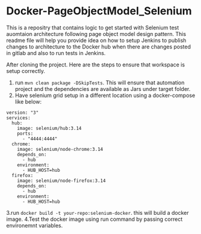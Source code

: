 # Docker-PageObjectModel_Selenium

This is a repositry that contains logic to get started with Selenium test auomtaion architecture following page object model design pattern. This readme file will help you provide idea on how to setup Jenkins to publish changes to architecture to the Docker hub when there are changes posted in gitlab and also to run tests in Jenkins. 

After cloning the project. Here are the steps to ensure that workspace is setup correctly.

1. run `mvn clean package -DSkipTests`. This will ensure that automation project and the dependencies are available as Jars under target folder.
2. Have selenium grid setup in a different location using a docker-compose like below:
```
version: "3"
services:
  hub:
    image: selenium/hub:3.14
    ports:
      - "4444:4444"
  chrome:
    image: selenium/node-chrome:3.14
    depends_on:
      - hub
    environment:
      - HUB_HOST=hub
  firefox:
    image: selenium/node-firefox:3.14
    depends_on:
      - hub
    environment:
      - HUB_HOST=hub
 ```
3.run `docker build -t your-repo:selenium-docker`. this will build a docker image. 
4.Test the docker image using run command by passing correct environemnt variables.

 
